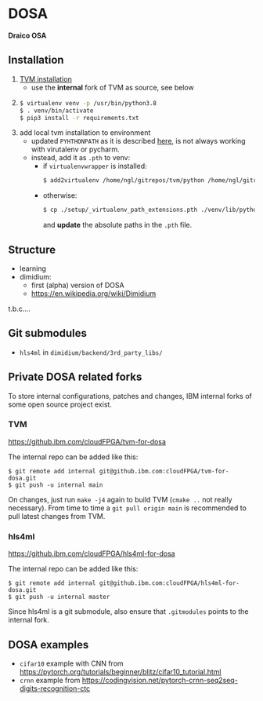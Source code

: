 DOSA
=========
**Draico OSA**


Installation
----------------

1. [TVM installation](https://tvm.apache.org/docs/install/from_source.html#)
    - use the **internal** fork of TVM as source, see below
2.  ```bash
    $ virtualenv venv -p /usr/bin/python3.8
    $ . venv/bin/activate
    $ pip3 install -r requirements.txt
    ```
3. add local tvm installation to environment
    - updated `PYHTHONPATH` as it is described [here](https://tvm.apache.org/docs/install/from_source.html#tvm-package), is not always working with virutalenv or pycharm.
    - instead, add it as `.pth` to venv:
        - if `virtualenvwrapper` is installed: 
          ```bash
          $ add2virtualenv /home/ngl/gitrepos/tvm/python /home/ngl/gitrepos/tvm/vta/python
          ```
        - otherwise:
          ```bash
          $ cp ./setup/_virtualenv_path_extensions.pth ./venv/lib/python3.8/site-packages/
          ```
          and **update** the absolute paths in the `.pth` file. 
          


Structure
-------------

- learning
- dimidium:
    - first (alpha) version of DOSA
    - https://en.wikipedia.org/wiki/Dimidium

t.b.c....


Git submodules
--------------

- `hls4ml` in `dimidium/backend/3rd_party_libs/`


Private DOSA related forks
-----------------------------

To store internal configurations, patches and changes, IBM internal forks of some open source project exist. 

### TVM

https://github.ibm.com/cloudFPGA/tvm-for-dosa

The internal repo can be added like this:
```
$ git remote add internal git@github.ibm.com:cloudFPGA/tvm-for-dosa.git
$ git push -u internal main
```


On changes, just run `make -j4` again to build TVM (`cmake ..` not really necessary).
From time to time a `git pull origin main` is recommended to pull latest changes from TVM.

### hls4ml

https://github.ibm.com/cloudFPGA/hls4ml-for-dosa


The internal repo can be added like this:
```
$ git remote add internal git@github.ibm.com:cloudFPGA/hls4ml-for-dosa.git
$ git push -u internal master
```

Since hls4ml is a git submodule, also ensure that `.gitmodules` points to the internal fork.



DOSA examples
--------------------

- `cifar10` example with CNN from https://pytorch.org/tutorials/beginner/blitz/cifar10_tutorial.html
- `crnn` example from https://codingvision.net/pytorch-crnn-seq2seq-digits-recognition-ctc




